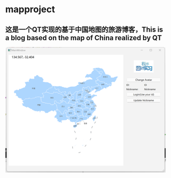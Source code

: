 # mapproject
## 这是一个QT实现的基于中国地图的旅游博客，This is a blog based on the map of China realized by QT
![image](https://github.com/Aegeanyasea/QT-PROJECT/blob/main/snaps/%E5%BE%AE%E4%BF%A1%E5%9B%BE%E7%89%87_20240629234733.png)
